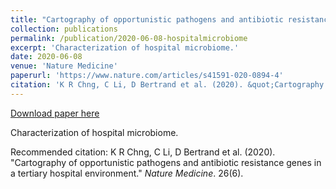 ```yaml
---
title: "Cartography of opportunistic pathogens and antibiotic resistance genes in a tertiary hospital environment"
collection: publications
permalink: /publication/2020-06-08-hospitalmicrobiome
excerpt: 'Characterization of hospital microbiome.'
date: 2020-06-08
venue: 'Nature Medicine'
paperurl: 'https://www.nature.com/articles/s41591-020-0894-4'
citation: 'K R Chng, C Li, D Bertrand et al. (2020). &quot;Cartography of opportunistic pathogens and antibiotic resistance genes in a tertiary hospital environment.&quot; <I>Nature Medicine</i>. 26(6).'
---
```


<a href='https://www.nature.com/articles/s41591-020-0894-4'>Download paper here</a>

Characterization of hospital microbiome.

Recommended citation: K R Chng, C Li, D Bertrand et al. (2020). "Cartography of opportunistic pathogens and antibiotic resistance genes in a tertiary hospital environment." <I>Nature Medicine</i>. 26(6).